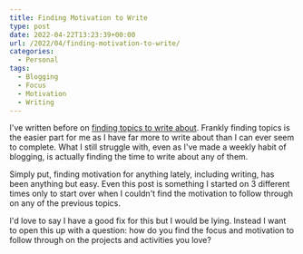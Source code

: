 ```yaml
---
title: Finding Motivation to Write
type: post
date: 2022-04-22T13:23:39+00:00
url: /2022/04/finding-motivation-to-write/
categories:
  - Personal
tags:
  - Blogging
  - Focus
  - Motivation
  - Writing
---
```


I've written before on [finding topics to write about][1]. Frankly finding topics is the easier part for me as I have far more to write about than I can ever seem to complete. What I still struggle with, even as I've made a weekly habit of blogging, is actually finding the time to write about any of them.

Simply put, finding motivation for anything lately, including writing, has been anything but easy. Even this post is something I started on 3 different times only to start over when I couldn't find the motivation to follow through on any of the previous topics.

I'd love to say I have a good fix for this but I would be lying. Instead I want to open this up with a question: how do you find the focus and motivation to follow through on the projects and activities you love?

 [1]: /2021/12/generating-new-blog-post-ideas/